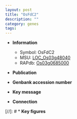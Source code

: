 ```yaml
---
layout: post
title: "OsFdC2"
description: ""
category: genes
tags: 
---
```


* **Information**  
    + Symbol: OsFdC2  
    + MSU: [LOC_Os03g48040](http://rice.uga.edu/cgi-bin/ORF_infopage.cgi?orf=LOC_Os03g48040)  
    + RAPdb: [Os03g0685000](http://rapdb.dna.affrc.go.jp/viewer/gbrowse_details/irgsp1?name=Os03g0685000)  

* **Publication**  

* **Genbank accession number**  

* **Key message**  

* **Connection**  

[//]: # * **Key figures**  


